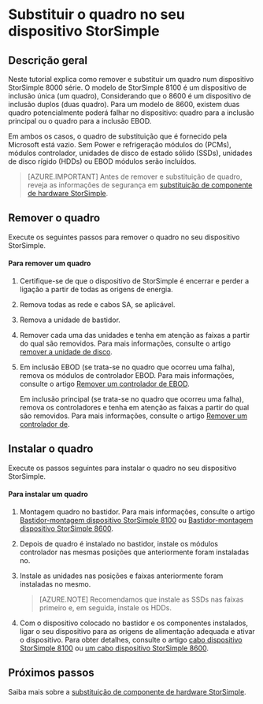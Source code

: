 <properties 
   pageTitle="Substituir o quadro num dispositivo StorSimple | Microsoft Azure"
   description="Descreve como remover e substituir o quadro para a sua inclusão primária StorSimple ou a inclusão EBOD."
   services="storsimple"
   documentationCenter=""
   authors="alkohli"
   manager="carmonm"
   editor="" />
<tags 
   ms.service="storsimple"
   ms.devlang="NA"
   ms.topic="article"
   ms.tgt_pltfrm="NA"
   ms.workload="TBD"
   ms.date="08/17/2016"
   ms.author="alkohli" />

# <a name="replace-the-chassis-on-your-storsimple-device"></a>Substituir o quadro no seu dispositivo StorSimple

## <a name="overview"></a>Descrição geral

Neste tutorial explica como remover e substituir um quadro num dispositivo StorSimple 8000 série. O modelo de StorSimple 8100 é um dispositivo de inclusão única (um quadro), Considerando que o 8600 é um dispositivo de inclusão duplos (duas quadro). Para um modelo de 8600, existem duas quadro potencialmente poderá falhar no dispositivo: quadro para a inclusão principal ou o quadro para a inclusão EBOD.

Em ambos os casos, o quadro de substituição que é fornecido pela Microsoft está vazio. Sem Power e refrigeração módulos do (PCMs), módulos controlador, unidades de disco de estado sólido (SSDs), unidades de disco rígido (HDDs) ou EBOD módulos serão incluídos.

>[AZURE.IMPORTANT] Antes de remover e substituição de quadro, reveja as informações de segurança em [substituição de componente de hardware StorSimple](storsimple-hardware-component-replacement.md).

## <a name="remove-the-chassis"></a>Remover o quadro

Execute os seguintes passos para remover o quadro no seu dispositivo StorSimple.

#### <a name="to-remove-a-chassis"></a>Para remover um quadro

1. Certifique-se de que o dispositivo de StorSimple é encerrar e perder a ligação a partir de todas as origens de energia.

2. Remova todas as rede e cabos SA, se aplicável.

3. Remova a unidade de bastidor.

4. Remover cada uma das unidades e tenha em atenção as faixas a partir do qual são removidos. Para mais informações, consulte o artigo [remover a unidade de disco](storsimple-disk-drive-replacement.md#remove-the-disk-drive).

5. Em inclusão EBOD (se trata-se no quadro que ocorreu uma falha), remova os módulos de controlador EBOD. Para mais informações, consulte o artigo [Remover um controlador de EBOD](storsimple-ebod-controller-replacement.md#remove-an-ebod-controller). 

    Em inclusão principal (se trata-se no quadro que ocorreu uma falha), remova os controladores e tenha em atenção as faixas a partir do qual são removidos. Para mais informações, consulte o artigo [Remover um controlador de](storsimple-controller-replacement.md#remove-a-controller).

## <a name="install-the-chassis"></a>Instalar o quadro

Execute os passos seguintes para instalar o quadro no seu dispositivo StorSimple.

#### <a name="to-install-a-chassis"></a>Para instalar um quadro

1. Montagem quadro no bastidor. Para mais informações, consulte o artigo [Bastidor-montagem dispositivo StorSimple 8100](storsimple-8100-hardware-installation.md#rack-mount-your-storsimple-8100-device) ou [Bastidor-montagem dispositivo StorSimple 8600](storsimple-8600-hardware-installation.md#rack-mount-your-storsimple-8600-device).

2. Depois de quadro é instalado no bastidor, instale os módulos controlador nas mesmas posições que anteriormente foram instaladas no.

3. Instale as unidades nas posições e faixas anteriormente foram instaladas no mesmo.

    >[AZURE.NOTE] Recomendamos que instale as SSDs nas faixas primeiro e, em seguida, instale os HDDs.

2. Com o dispositivo colocado no bastidor e os componentes instalados, ligar o seu dispositivo para as origens de alimentação adequada e ativar o dispositivo. Para obter detalhes, consulte o artigo [cabo dispositivo StorSimple 8100](storsimple-8100-hardware-installation.md#cable-your-storsimple-8100-device) ou [um cabo dispositivo StorSimple 8600](storsimple-8600-hardware-installation.md#cable-your-storsimple-8600-device).

## <a name="next-steps"></a>Próximos passos

Saiba mais sobre a [substituição de componente de hardware StorSimple](storsimple-hardware-component-replacement.md).

